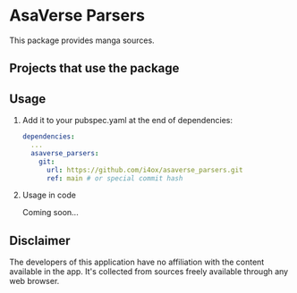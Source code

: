 # AsaVerse Parsers

This package provides manga sources.

## Projects that use the package

## Usage

1. Add it to your pubspec.yaml at the end of dependencies:

    ```yaml
    dependencies:
      ...
      asaverse_parsers:
        git:
          url: https://github.com/i4ox/asaverse_parsers.git
          ref: main # or special commit hash
    ```

2. Usage in code

    Coming soon...

## Disclaimer

The developers of this application have no affiliation
with the content available in the app.
It's collected from sources freely available through any web browser.
